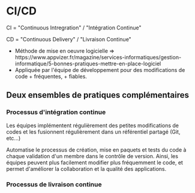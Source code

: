 # CI/CD

<p>CI = "Continuous Intregration" / "Intégration Continue"
<p>CD = "Continuous Delivery" / "Livraison Continue"

<ul>

<li>Méthode de mise en oeuvre logicielle => <a>https://www.appvizer.fr/magazine/services-informatiques/gestion-informatique/5-bonnes-pratiques-mettre-en-place-logiciel</a></li>
<li>Appliquée par l'équipe de développement pour des modifications de code + fréquentes, + fiables.</li>
</ul>

## Deux ensembles de pratiques complémentaires

### Processus d'intégration continue

<p>Les équipes implémentent régulièrement des petites modifications de codes et les fusionnent régulièrement dans un référentiel partagé (Git, etc...)</p>

<p>Automatise le processus de création, mise en paquets et tests du code à chaque validation d'un membre dans le contrôle de version. Ainsi, les équipes peuvent plus facilement modifier plus fréquemment le code, et permet d'améliorer la collaboration et la qualité des applications.</p>

### Processus de livraison continue

